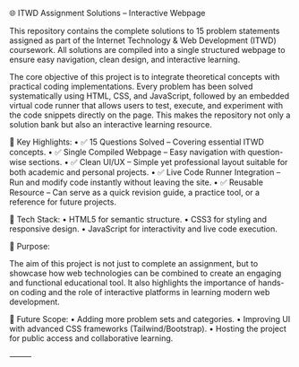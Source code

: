🌐 ITWD Assignment Solutions – Interactive Webpage

This repository contains the complete solutions to 15 problem statements assigned as part of the Internet Technology & Web Development (ITWD) coursework. All solutions are compiled into a single structured webpage to ensure easy navigation, clean design, and interactive learning.

The core objective of this project is to integrate theoretical concepts with practical coding implementations. Every problem has been solved systematically using HTML, CSS, and JavaScript, followed by an embedded virtual code runner that allows users to test, execute, and experiment with the code snippets directly on the page. This makes the repository not only a solution bank but also an interactive learning resource.

📌 Key Highlights:
	•	✅ 15 Questions Solved – Covering essential ITWD concepts.
	•	✅ Single Compiled Webpage – Easy navigation with question-wise sections.
	•	✅ Clean UI/UX – Simple yet professional layout suitable for both academic and personal projects.
	•	✅ Live Code Runner Integration – Run and modify code instantly without leaving the site.
	•	✅ Reusable Resource – Can serve as a quick revision guide, a practice tool, or a reference for future projects.

🚀 Tech Stack:
	•	HTML5 for semantic structure.
	•	CSS3 for styling and responsive design.
	•	JavaScript for interactivity and live code execution.

🎯 Purpose:

The aim of this project is not just to complete an assignment, but to showcase how web technologies can be combined to create an engaging and functional educational tool. It also highlights the importance of hands-on coding and the role of interactive platforms in learning modern web development.

🌟 Future Scope:
	•	Adding more problem sets and categories.
	•	Improving UI with advanced CSS frameworks (Tailwind/Bootstrap).
	•	Hosting the project for public access and collaborative learning.

⸻
